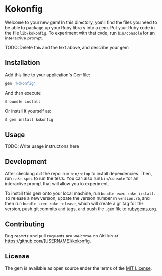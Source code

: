 # Kokonfig

Welcome to your new gem! In this directory, you'll find the files you need to be able to package up your Ruby library into a gem. Put your Ruby code in the file `lib/kokonfig`. To experiment with that code, run `bin/console` for an interactive prompt.

TODO: Delete this and the text above, and describe your gem

## Installation

Add this line to your application's Gemfile:

```ruby
gem 'kokonfig'
```

And then execute:

    $ bundle install

Or install it yourself as:

    $ gem install kokonfig

## Usage

TODO: Write usage instructions here

## Development

After checking out the repo, run `bin/setup` to install dependencies. Then, run `rake spec` to run the tests. You can also run `bin/console` for an interactive prompt that will allow you to experiment.

To install this gem onto your local machine, run `bundle exec rake install`. To release a new version, update the version number in `version.rb`, and then run `bundle exec rake release`, which will create a git tag for the version, push git commits and tags, and push the `.gem` file to [rubygems.org](https://rubygems.org).

## Contributing

Bug reports and pull requests are welcome on GitHub at https://github.com/[USERNAME]/kokonfig.


## License

The gem is available as open source under the terms of the [MIT License](https://opensource.org/licenses/MIT).
